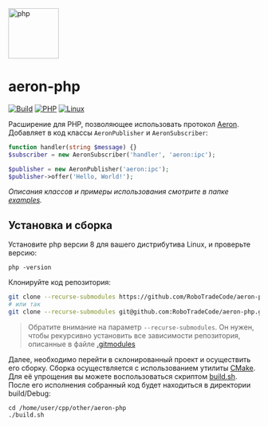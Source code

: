 <img src="https://user-images.githubusercontent.com/44947427/169660344-9298aef6-773f-4451-89e9-cb8de7dfe4af.svg" height="101" alt="php">

# aeron-php

[![Build](https://github.com/RoboTradeCode/aeron-php/actions/workflows/build.yml/badge.svg)](https://github.com/RoboTradeCode/aeron-php/actions/workflows/build.yml)
[![PHP](https://img.shields.io/badge/php-%5E8.0-blue)](https://www.php.net/downloads)
[![Linux](https://img.shields.io/badge/platform-linux-lightgrey)](https://ru.wikipedia.org/wiki/Linux)

Расширение для PHP, позволяющее использовать протокол [Aeron](https://github.com/real-logic/aeron). Добавляет в код
классы `AeronPublisher` и `AeronSubscriber`:

```php
function handler(string $message) {}
$subscriber = new AeronSubscriber('handler', 'aeron:ipc');

$publisher = new AeronPublisher('aeron:ipc');
$publisher->offer('Hello, World!');
```

*Описания классов и примеры использования смотрите в папке [examples](examples).*

## Установка и сборка

Установите php версии 8 для вашего дистрибутива Linux, и проверьте версию:

```
php -version
```

Клонируйте код репозитория:

```bash
git clone --recurse-submodules https://github.com/RoboTradeCode/aeron-php.git
# или так 
git clone --recurse-submodules git@github.com:RoboTradeCode/aeron-php.git
```



> Обратите внимание на параметр `--recurse-submodules`. Он нужен, чтобы рекурсивно установить все зависимости
> репозитория, описанные в файле [.gitmodules](.gitmodules)
> 
Далее, необходимо перейти в склонированный проект и осуществить его сборку. Сборка осуществляется с использованием утилиты [CMake](https://ru.wikipedia.org/wiki/CMake). Для её упрощения вы можете
воспользоваться скриптом [build.sh](build.sh). После его исполнения собранный код будет находиться в директории
build/Debug:

```shell
cd /home/user/cpp/other/aeron-php
./build.sh
```

